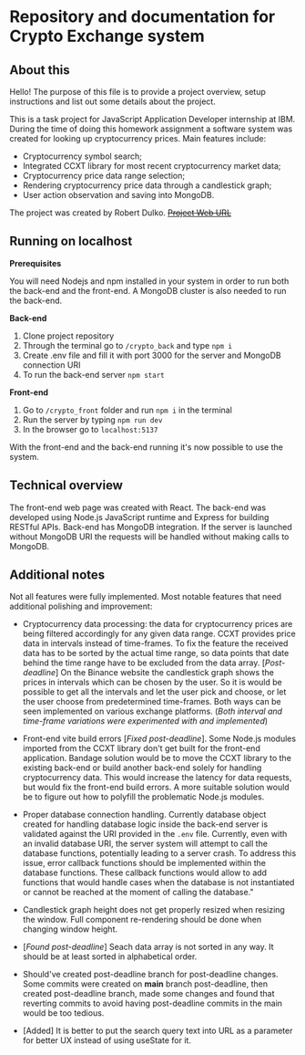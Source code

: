 # Repository and documentation for Crypto Exchange system 

## About this
Hello! The purpose of this file is to provide a project overview, setup instructions and list out some details about the project. 

This is a task project for JavaScript Application Developer internship at IBM. During the time of doing this homework assignment a software system was created for looking up cryptocurrency prices. Main features include:
 - Cryptocurrency symbol search;
 - Integrated CCXT library for most recent cryptocurrency market data;
 - Cryptocurrency price data range selection;
 - Rendering cryptocurrency price data through a candlestick graph;
 - User action observation and saving into MongoDB.

The project was created by Robert Dulko.
~~[Project Web URL](https://github.com/OverlyDevoted/crypto_exchange)~~

## Running on localhost
**Prerequisites**

You will need Nodejs and npm installed in your system in order to run both the back-end and the front-end. A MongoDB cluster is also needed to run the back-end. 

**Back-end** 

 1. Clone project repository
 2. Through the terminal go to `/crypto_back` and type `npm i`  
 3. Create .env file and fill it with port 3000 for the server and MongoDB connection URI
 4. To run the back-end server `npm start`

**Front-end**

 1. Go to `/crypto_front` folder and run `npm i` in the terminal
 2. Run the server by typing `npm run dev`
 3. In the browser go to `localhost:5137`

With the front-end and the back-end running it's now possible to use the system.

## Technical overview
The front-end web page was created with React. 
The back-end was developed using Node.js JavaScript runtime and Express for building RESTful APIs. Back-end has MongoDB integration. If the server is launched without MongoDB URI the requests will be handled without making calls to MongoDB. 

## Additional notes
Not all features were fully implemented. Most notable features that need additional polishing and improvement:

 - Cryptocurrency data processing: the data for cryptocurrency prices
   are being filtered accordingly for any given data range. CCXT
   provides price data in intervals instead of time-frames. To fix the
   feature the received data has to be sorted by the actual time range,
   so data points that date behind the time range have to be excluded
   from the data array. [*Post-deadline*] On the Binance website the candlestick
   graph shows the prices in intervals which can be chosen by the user. So
   it is would be possible to get all the intervals and let the user pick and choose,
   or let the user choose from predetermined time-frames. Both ways can be seen implemented
   on various exchange platforms. (*Both interval and time-frame variations were 
   experimented with and implemented*) 
 
 - Front-end vite build errors [*Fixed post-deadline*]. Some Node.js modules imported from the
   CCXT library don't get built for the front-end application. Bandage
   solution would be to move the CCXT library to the existing back-end
   or build another back-end solely for handling cryptocurrency data.
   This would increase the latency for data requests, but would fix the
   front-end build errors. A more suitable solution would be to figure
   out how to polyfill the problematic Node.js modules.
   
 - Proper database connection handling. Currently database object created for
   handling database logic inside the back-end server is validated against the URI provided in the `.env` file. Currently, even with an invalid database URI, the server system will attempt to call the database functions, potentially leading to a server crash. To address this issue, error callback functions should be implemented within the database functions. These callback functions would allow to add functions that would handle cases when the database is not instantiated or cannot be reached at the moment of calling the database."
   
 - Candlestick graph height does not get properly resized when resizing
   the window. Full  component re-rendering should be done when changing
   window height.

 - [*Found post-deadline*] Seach data array is not sorted in any way. It should be at least sorted in alphabetical order.  

 - Should've created post-deadline branch for post-deadline changes. Some commits were created on **main** branch post-deadline, then created post-deadline branch, made some changes and found that reverting commits to avoid having post-deadline commits in the main would be too tedious.

 - [Added] It is better to put the search query text into URL as a parameter for better UX instead of using useState for it. 